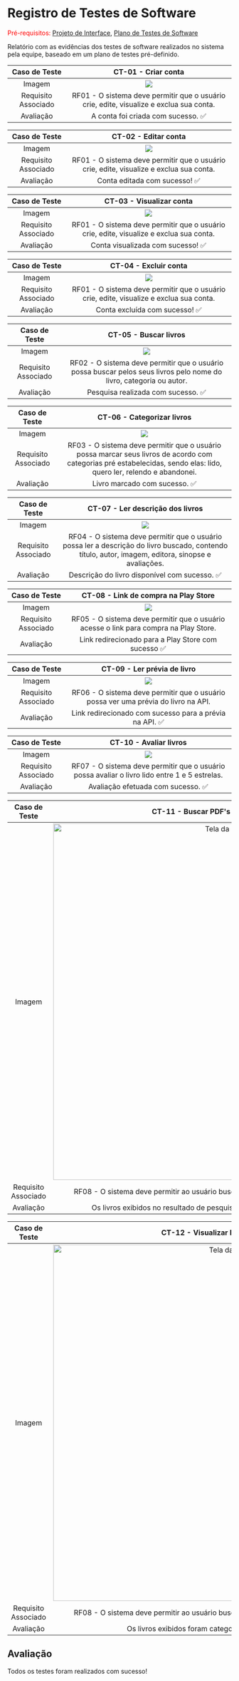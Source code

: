 # Registro de Testes de Software

<span style="color:red">Pré-requisitos: <a href="04-Projeto de Interface.md"> Projeto de Interface</a></span>, <a href="08-Plano de Testes de Software.md"> Plano de Testes de Software</a>

Relatório com as evidências dos testes de software realizados no sistema pela equipe, baseado em um plano de testes pré-definido.

|    Caso de Teste    |                                   CT-01 - Criar conta                                   |
| :-----------------: | :-------------------------------------------------------------------------------------: |
|       Imagem        |                    <img src = "./img/Tela-CadastroConcluido.jpeg"/>                     |
| Requisito Associado | RF01 - O sistema deve permitir que o usuário crie, edite, visualize e exclua sua conta. |
|      Avaliação      |                           A conta foi criada com sucesso. ✅                            |

|    Caso de Teste    |                                  CT-02 - Editar conta                                   |
| :-----------------: | :-------------------------------------------------------------------------------------: |
|       Imagem        |                      <img src = "./img/Tela-PerfilConcluido.jpg"/>                      |
| Requisito Associado | RF01 - O sistema deve permitir que o usuário crie, edite, visualize e exclua sua conta. |
|      Avaliação      |                              Conta editada com sucesso! ✅                              |

|    Caso de Teste    |                                CT-03 - Visualizar conta                                 |
| :-----------------: | :-------------------------------------------------------------------------------------: |
|       Imagem        |                      <img src = "./img/Tela-PerfilConcluido.jpg"/>                      |
| Requisito Associado | RF01 - O sistema deve permitir que o usuário crie, edite, visualize e exclua sua conta. |
|      Avaliação      |                            Conta visualizada com sucesso! ✅                            |

|    Caso de Teste    |                                  CT-04 - Excluir conta                                  |
| :-----------------: | :-------------------------------------------------------------------------------------: |
|       Imagem        |                      <img src = "./img/Tela-PerfilConcluido.jpg"/>                      |
| Requisito Associado | RF01 - O sistema deve permitir que o usuário crie, edite, visualize e exclua sua conta. |
|      Avaliação      |                             Conta excluída com sucesso! ✅                              |

|    Caso de Teste    |                                                CT-05 - Buscar livros                                                |
| :-----------------: | :-----------------------------------------------------------------------------------------------------------------: |
|       Imagem        |                                  <img src = "./img/Tela-pesquisa-resultado.jpg"/>                                   |
| Requisito Associado | RF02 - O sistema deve permitir que o usuário possa buscar pelos seus livros pelo nome do livro, categoria ou autor. |
|      Avaliação      |                                         Pesquisa realizada com sucesso. ✅                                          |

|    Caso de Teste    |                                                                     CT-06 - Categorizar livros                                                                      |
| :-----------------: | :-----------------------------------------------------------------------------------------------------------------------------------------------------------------: |
|       Imagem        |                                                            <img src = "./img/Tela-MarcarAvaliacao.jpg"/>                                                            |
| Requisito Associado | RF03 - O sistema deve permitir que o usuário possa marcar seus livros de acordo com categorias pré estabelecidas, sendo elas: lido, quero ler, relendo e abandonei. |
|      Avaliação      |                                                                    Livro marcado com sucesso. ✅                                                                    |

|    Caso de Teste    |                                                          CT-07 - Ler descrição dos livros                                                           |
| :-----------------: | :-------------------------------------------------------------------------------------------------------------------------------------------------: |
|       Imagem        |                                                       <img src = "./img/Tela-Descricao.jpg"/>                                                       |
| Requisito Associado | RF04 - O sistema deve permitir que o usuário possa ler a descrição do livro buscado, contendo título, autor, imagem, editora, sinopse e avaliações. |
|      Avaliação      |                                                    Descrição do livro disponível com sucesso. ✅                                                    |

|    Caso de Teste    |                         CT-08 - Link de compra na Play Store                          |
| :-----------------: | :-----------------------------------------------------------------------------------: |
|       Imagem        |                   <img src = "./img/Tela-LerPreviaBaixaEBook.jpg"/>                   |
| Requisito Associado | RF05 - O sistema deve permitir que o usuário acesse o link para compra na Play Store. |
|      Avaliação      |                  Link redirecionado para a Play Store com sucesso ✅                  |

|    Caso de Teste    |                            CT-09 - Ler prévia de livro                             |
| :-----------------: | :--------------------------------------------------------------------------------: |
|       Imagem        |                 <img src = "./img/Tela-LerPreviaBaixaEBook.jpg"/>                  |
| Requisito Associado | RF06 - O sistema deve permitir que o usuário possa ver uma prévia do livro na API. |
|      Avaliação      |              Link redirecionado com sucesso para a prévia na API. ✅               |

|    Caso de Teste    |                                    CT-10 - Avaliar livros                                     |
| :-----------------: | :-------------------------------------------------------------------------------------------: |
|       Imagem        |                         <img src = "./img/Tela-MarcarAvaliacao.jpg"/>                         |
| Requisito Associado | RF07 - O sistema deve permitir que o usuário possa avaliar o livro lido entre 1 e 5 estrelas. |
|      Avaliação      |                              Avaliação efetuada com sucesso. ✅                               |

|    Caso de Teste    |                                      CT-11 - Buscar PDF's gratuitos na Biblioteca                                       |
| :-----------------: | :---------------------------------------------------------------------------------------------------------------------: |
|       Imagem        | <img src="img/Tela-BibliotecaPesquisa.jpeg" alt="Tela da Biblioteca" title="Tela da Biblioteca" style="height: 800px;"> |
| Requisito Associado |             RF08 - O sistema deve permitir ao usuário buscar livros listados como gratuitos na biblioteca.              |
|      Avaliação      |                    Os livros exibidos no resultado de pesquisa possuem PDF para download na API. ✅                     |

|    Caso de Teste    |                                CT-12 - Visualizar livros categorizados                                 |
| :-----------------: | :----------------------------------------------------------------------------------------------------: |
|       Imagem        | <img src="img/Tela-Estante.jpeg" alt="Tela da Estante" title="Tela da Estante" style="height: 800px;"> |
| Requisito Associado |     RF08 - O sistema deve permitir ao usuário buscar livros listados como gratuitos na biblioteca.     |
|      Avaliação      |                     Os livros exibidos foram categorizados pelo usuário logado. ✅                     |

## Avaliação

Todos os testes foram realizados com sucesso!
